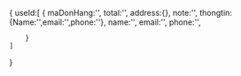 
{
    useId:[
        {
            maDonHang:'',
            total:'',
            address:{},
            note:'',
            thongtin:{Name:'',email:'',phone:''},
            name:'',
            email:'',
            phone:'',
            
        }
    ]
}